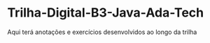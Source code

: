 # Trilha-Digital-B3-Java-Ada-Tech

Aqui terá anotações e exercícios desenvolvidos ao longo da trilha